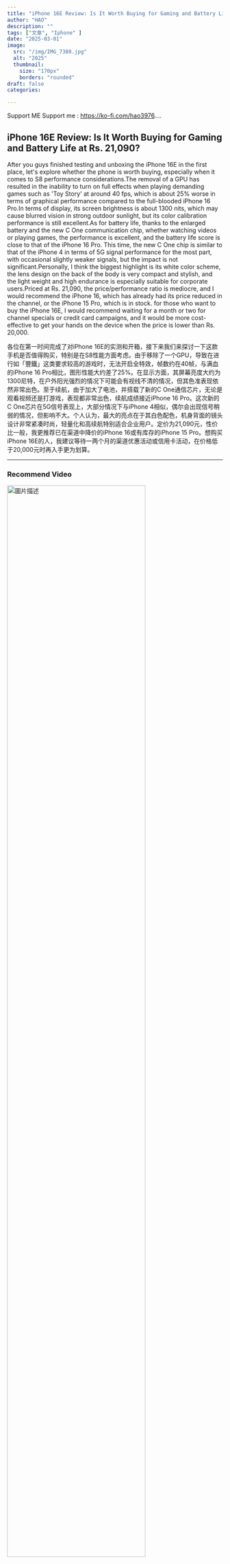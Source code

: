 ```yaml
---
title: "iPhone 16E Review: Is It Worth Buying for Gaming and Battery Life at Rs. 21,090?"
author: "HAO"
description: ""
tags: ["文章", "Iphone" ]
date: "2025-03-01"
image:
  src: "/img/IMG_7380.jpg"
  alt: "2025"
  thumbnail:
    size: "170px"
    borders: "rounded"
draft: false
categories:

---
```


Support ME 
Support me : https://ko-fi.com/hao3976....
<!--more-->

## **iPhone 16E Review: Is It Worth Buying for Gaming and Battery Life at Rs. 21,090?**

After you guys finished testing and unboxing the iPhone 16E in the first place, let's explore whether the phone is worth buying, especially when it comes to S8 performance considerations.The removal of a GPU has resulted in the inability to turn on full effects when playing demanding games such as 'Toy Story' at around 40 fps, which is about 25% worse in terms of graphical performance compared to the full-blooded iPhone 16 Pro.In terms of display, its screen brightness is about 1300 nits, which may cause blurred vision in strong outdoor sunlight, but its color calibration performance is still excellent.As for battery life, thanks to the enlarged battery and the new C One communication chip, whether watching videos or playing games, the performance is excellent, and the battery life score is close to that of the iPhone 16 Pro. This time, the new C One chip is similar to that of the iPhone 4 in terms of 5G signal performance for the most part, with occasional slightly weaker signals, but the impact is not significant.Personally, I think the biggest highlight is its white color scheme, the lens design on the back of the body is very compact and stylish, and the light weight and high endurance is especially suitable for corporate users.Priced at Rs. 21,090, the price/performance ratio is mediocre, and I would recommend the iPhone 16, which has already had its price reduced in the channel, or the iPhone 15 Pro, which is in stock. for those who want to buy the iPhone 16E, I would recommend waiting for a month or two for channel specials or credit card campaigns, and it would be more cost-effective to get your hands on the device when the price is lower than Rs. 20,000.

各位在第一时间完成了对iPhone 16E的实测和开箱，接下来我们来探讨一下这款手机是否值得购买，特别是在S8性能方面考虑。由于移除了一个GPU，导致在进行如「豐鐵」这类要求较高的游戏时，无法开启全特效，帧数约在40帧，与满血的iPhone 16 Pro相比，图形性能大约差了25%。在显示方面，其屏幕亮度大约为1300尼特，在户外阳光强烈的情况下可能会有视线不清的情况，但其色准表现依然非常出色。至于续航，由于加大了电池，并搭载了新的C One通信芯片，无论是观看视频还是打游戏，表现都非常出色，续航成绩接近iPhone 16 Pro。这次新的C One芯片在5G信号表现上，大部分情况下与iPhone 4相似，偶尔会出现信号稍弱的情况，但影响不大。个人认为，最大的亮点在于其白色配色，机身背面的镜头设计非常紧凑时尚，轻量化和高续航特别适合企业用户。定价为21,090元，性价比一般，我更推荐已在渠道中降价的iPhone 16或有库存的iPhone 15 Pro。想购买iPhone 16E的人，我建议等待一两个月的渠道优惠活动或信用卡活动，在价格低于20,000元时再入手更为划算。

---

### Recommend Video

<a href="/img/IMG_5881.JPG " data-lightbox="image-1" data-title="我的图片">
    <img src="/img/IMG_5881.JPG " width="80%" alt="圖片描述">
</a>

**[NEW Install Esign & Source on iPhone & iPad | NO Jailbreak NO PC No Revokes iOS 15 to iOS 18.2](https://youtu.be/6v36u9J26ZA)**

---

<a href="/img/IMG_5807.JPG " data-lightbox="image-1" data-title="我的图片">
    <img src="/img/IMG_5807.JPG " width="80%" alt="圖片描述">
</a>

**[New Method to Install Filza on iPhone (ios15-18) I on iPhone/iPad Without PC or Jailbreaks revokes | NEW](https://youtu.be/zOXXSiAsZ_g)**

---

<a href="/img/IMG_6370.JPG " data-lightbox="image-1" data-title="我的图片">
    <img src="/img/IMG_6370.JPG " width="80%" alt="圖片描述">
</a>

**[NEW how to download scarlet no revoke install scarlet & ipa on iPhone & ios | NO PC iOS 15 to 18.2](https://youtu.be/7QLeN4mEZgo)**

---

<a href="/img/IMG_6068.JPG " data-lightbox="image-1" data-title="我的图片">
    <img src="/img/IMG_6068.JPG " width="80%" alt="圖片描述">
</a>

**[NEW Install Scarlet & iPA on iPhone & iPad | NO Jailbreak NO PC Revokes iOS 15 to iOS 18.2 Fix ESign](https://youtu.be/zF4702nXE-c)**

---

<a href="/img/IMG_5918.JPG " data-lightbox="image-1" data-title="我的图片">
    <img src="/img/IMG_5918.JPG " width="80%" alt="圖片描述">
</a>

**[Install Esign & IPA Files on iPhone & iPad | NO Jailbreak NO PC No Revokes iOS 15 to iOS 18.2 | NEW](https://youtu.be/ygGUh-kUyd0)**

---
